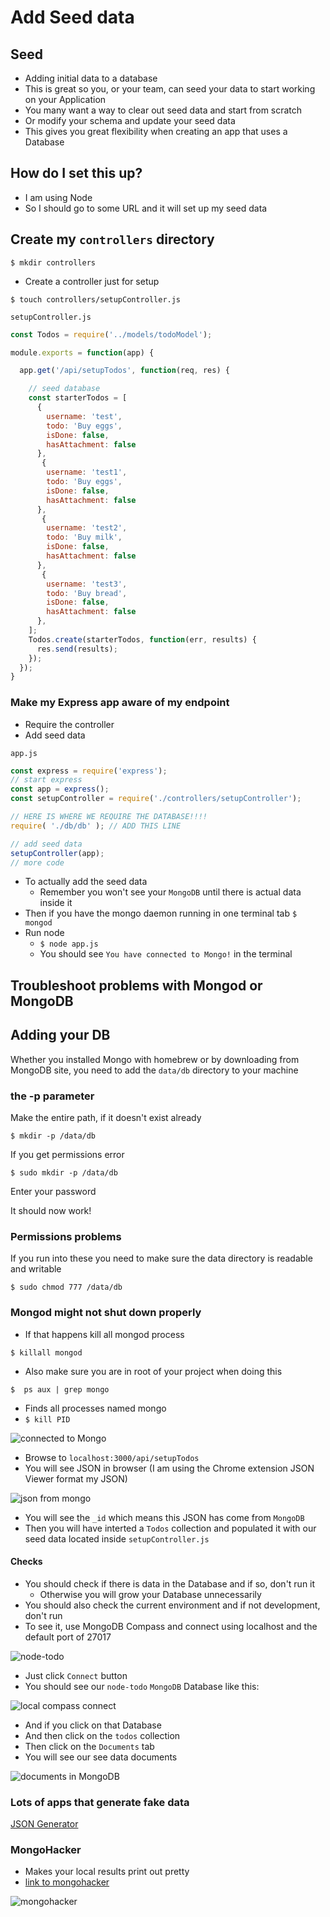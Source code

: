 # Add Seed data

## Seed
* Adding initial data to a database
* This is great so you, or your team, can seed your data to start working on your Application
* You many want a way to clear out seed data and start from scratch
* Or modify your schema and update your seed data
* This gives you great flexibility when creating an app that uses a Database

## How do I set this up?
* I am using Node
* So I should go to some URL and it will set up my seed data

## Create my `controllers` directory
`$ mkdir controllers`

* Create a controller just for setup

`$ touch controllers/setupController.js`

`setupController.js`

```js
const Todos = require('../models/todoModel');

module.exports = function(app) {

  app.get('/api/setupTodos', function(req, res) {

    // seed database
    const starterTodos = [
      {
        username: 'test',
        todo: 'Buy eggs',
        isDone: false,
        hasAttachment: false
      },
       {
        username: 'test1',
        todo: 'Buy eggs',
        isDone: false,
        hasAttachment: false
      },
       {
        username: 'test2',
        todo: 'Buy milk',
        isDone: false,
        hasAttachment: false
      },
       {
        username: 'test3',
        todo: 'Buy bread',
        isDone: false,
        hasAttachment: false
      },
    ];
    Todos.create(starterTodos, function(err, results) {
      res.send(results);
    });
  });
}
```

### Make my Express app aware of my endpoint
* Require the controller
* Add seed data

`app.js`

```js
const express = require('express');
// start express
const app = express();
const setupController = require('./controllers/setupController');

// HERE IS WHERE WE REQUIRE THE DATABASE!!!!
require( './db/db' ); // ADD THIS LINE

// add seed data
setupController(app);
// more code
```

* To actually add the seed data
    - Remember you won't see your `MongoDB` until there is actual data inside it
* Then if you have the mongo daemon running in one terminal tab `$ mongod`
* Run node
    - `$ node app.js`
    - You should see `You have connected to Mongo!` in the terminal

## Troubleshoot problems with Mongod or MongoDB
## Adding your DB
Whether you installed Mongo with homebrew or by downloading from MongoDB site, you need to add the `data/db` directory to your machine

### the -p parameter
Make the entire path, if it doesn't exist already 

```
$ mkdir -p /data/db
```

If you get permissions error

```
$ sudo mkdir -p /data/db
```

Enter your password

It should now work!

### Permissions problems
If you run into these you need to make sure the data directory is readable and writable

```
$ sudo chmod 777 /data/db
```

### Mongod might not shut down properly
* If that happens kill all mongod process 

`$ killall mongod`

* Also make sure you are in root of your project when doing this

`$  ps aux | grep mongo`

* Finds all processes named mongo
* `$ kill PID`

![connected to Mongo](https://i.imgur.com/wHw4kbU.png)

* Browse to `localhost:3000/api/setupTodos`
* You will see JSON in browser (I am using the Chrome extension JSON Viewer format my JSON)

![json from mongo](https://i.imgur.com/5gAYEqm.png)

* You will see the `_id` which means this JSON has come from `MongoDB`
* Then you will have interted a `Todos` collection and populated it with our seed data located inside `setupController.js`

#### Checks
* You should check if there is data in the Database and if so, don't run it
    - Otherwise you will grow your Database unnecessarily
* You should also check the current environment and if not development, don't run
* To see it, use MongoDB Compass and connect using localhost and the default port of 27017

![node-todo](https://i.imgur.com/xVVZUU9.png)

* Just click `Connect` button
* You should see our `node-todo` `MongoDB` Database like this:

![local compass connect](https://i.imgur.com/eYjAzcn.png)

* And if you click on that Database
* And then click on the `todos` collection
* Then click on the `Documents` tab
* You will see our see data documents

![documents in `MongoDB`](https://i.imgur.com/y3QjpXq.png)

### Lots of apps that generate fake data
[JSON Generator](http://www.json-generator.com/)

### MongoHacker
* Makes your local results print out pretty
* [link to mongohacker](https://github.com/TylerBrock/mongo-hacker)

![mongohacker](https://i.imgur.com/kuqc48q.png)
